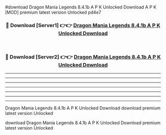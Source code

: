#download Dragon Mania Legends 8.4.1b A P K Unlocked Download A P K [MOD] premium latest version Unlocked pd4e7 



<div align="center">
<h3>🔴 Download [Server1] 👉👉 <a href="https://apkdownload-94cd0.web.app/">Dragon Mania Legends 8.4.1b A P K Unlocked Download</a></h3><br>

<h3>🔴 Download [Server2] 👉👉 <a href="https://apkdownload-94cd0.web.app/">Dragon Mania Legends 8.4.1b A P K Unlocked Download</a></h3>
</div>





----------------------------------------------------------

----------------------------------------------------------

----------------------------------------------------------

----------------------------------------------------------

----------------------------------------------------------

----------------------------------------------------------

----------------------------------------------------------

Dragon Mania Legends 8.4.1b A P K Unlocked Download download premium latest version Unlocked

download Dragon Mania Legends 8.4.1b A P K Unlocked Download premium latest version Unlocked
